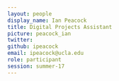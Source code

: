 ```yaml
---
layout: people
display_name: Ian Peacock
title: Digital Projects Assistant
picture: peacock_ian
twitter: 
github: ipeacock
email: ipeacock@ucla.edu
role: participant
session: summer-17
---
```

